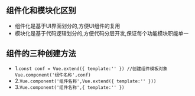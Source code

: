 ## 组件化和模块化区别
 - 组件化是基于UI界面划分的,方便UI组件的复用
 - 模块化是基于代码逻辑划分的,方便代码分层开发,保证每个功能模块职能单一

## 组件的三种创建方法
 - 1.`const conf = Vue.extend({ template:'' }) //创建组件模板对象`
   `Vue.component('组件名称',conf)`
 - 2.`Vue.component('组件名称',Vue.extend({ template:'' }))` 
 - 3.`Vue.component('组件名称',{ template:'' })`